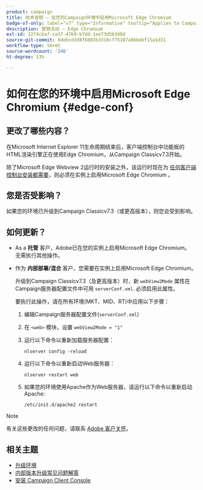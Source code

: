 ```yaml
---
product: campaign
title: 技术说明 — 在您的Campaign环境中启用Microsoft Edge Chromium
badge-v7-only: label="v7" type="Informative" tooltip="Applies to Campaign Classic v7 only"
description: 营销活动 — Edge Chromium
exl-id: 22f4cbaf-ca37-47b9-b7dd-1ee73d5b348d
source-git-commit: 8debcd3d8fb883b3316cf75187a86bebf15a1d31
workflow-type: tm+mt
source-wordcount: '246'
ht-degree: 13%

---
```


# 如何在您的环境中启用Microsoft Edge Chromium {#edge-conf}




## 更改了哪些内容？

在Microsoft Internet Explorer 11生命周期结束后，客户端控制台中功能板的HTML渲染引擎正在使用Edge Chromium，从Campaign Classicv7.3开始。

除了Microsoft Edge Webview 2运行时的安装之外，该运行时现在为 [任何客户端控制台安装都需要](../../installation/using/installing-the-client-console.md#webview)，则必须在实例上启用Microsoft Edge Chromium 。

## 您是否受影响？

如果您的环境已升级到Campaign Classicv7.3（或更高版本），则您会受到影响。

## 如何更新？

* As a **托管** 客户，Adobe已在您的实例上启用Microsoft Edge Chromium。 无需执行其他操作。

* 作为 **内部部署/混合** 客户，您需要在实例上启用Microsoft Edge Chromium。

   升级到Campaign Classicv7.3（及更高版本）时，新 `webView2Mode` 属性在Campaign服务器配置文件中可用 `serverConf.xml`. 必须启用此属性。

   要执行此操作，请在所有环境(MKT、MID、RT)中应用以下步骤：

   1. 编辑Campaign服务器配置文件(`serverConf.xml`)
   1. 在 `<web>` 模块，设置 `webView2Mode = "1"`
   1. 运行以下命令以重新加载服务器配置：

      ```
      nlserver config -reload
      ```

   1. 运行以下命令以重新启动Web服务器：

      ```
      nlserver restart web
      ```

   1. 如果您的环境使用Apache作为Web服务器，请运行以下命令以重新启动Apache:

      ```
      /etc/init.d/apache2 restart
      ```


>[!NOTE]
>
>有关这些更改的任何问题，请联系 [Adobe 客户关怀](https://helpx.adobe.com/cn/enterprise/admin-guide.html/enterprise/using/support-for-experience-cloud.ug.html)。

## 相关主题

* [升级环境](../../production/using/build-upgrade.md)
* [内部版本升级常见问题解答](../../platform/using/faq-build-upgrade.md)
* [安装 Campaign Client Console](../../installation/using/installing-the-client-console.md)
